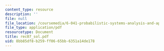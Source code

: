 ```yaml
---
content_type: resource
description: ''
file: null
file_location: /coursemedia/6-041-probabilistic-systems-analysis-and-applied-probability-spring-2006/8bb85df8b259ff0665bb6351a14de178_rec07_sol.pdf
file_type: application/pdf
resourcetype: Document
title: rec07_sol.pdf
uid: 8bb85df8-b259-ff06-65bb-6351a14de178
---
```

